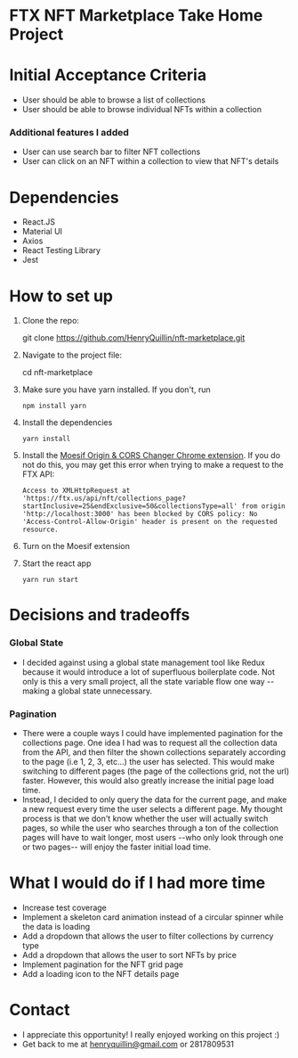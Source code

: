 # FTX NFT Marketplace Take Home Project 
# Initial Acceptance Criteria
 - User should be able to browse a list of collections
 - User should be able to browse individual NFTs within a collection 
### Additional features I added
 - User can use search bar to filter NFT collections 
 - User can click on an NFT within a collection to view that NFT's details 
# Dependencies 
 - React.JS
 - Material UI 
 - Axios 
 - React Testing Library 
 - Jest 
# How to set up 
1. Clone the repo:

    git clone https://github.com/HenryQuillin/nft-marketplace.git
 2. Navigate to the project file: 
 

    cd nft-marketplace
2. Make sure you have yarn installed. If you don't, run 
    ```
    npm install yarn
    ```
3. Install the dependencies 
    ```
    yarn install 
    ```
4. Install the [Moesif Origin & CORS Changer Chrome extension](https://chrome.google.com/webstore/detail/moesif-origin-cors-change/digfbfaphojjndkpccljibejjbppifbc?hl=en-US#:~:text=Moesif%20Origin%20%26%20CORS%20Changer&text=This%20plugin%20allows%20you%20to,without%20receiving%20Cross%20Origin%20Errors.).
	If you do not do this, you may get this error when trying to make a request to the FTX API: 
    ```
    Access to XMLHttpRequest at 'https://ftx.us/api/nft/collections_page?startInclusive=25&endExclusive=50&collectionsType=all' from origin 'http://localhost:3000' has been blocked by CORS policy: No 'Access-Control-Allow-Origin' header is present on the requested resource.
   ```
5. Turn on the Moesif extension
6. Start the react app 
    ```
    yarn run start 
    ```

# Decisions and tradeoffs 
### Global State 
- I decided against using a global state management tool like Redux because it would introduce a lot of superfluous boilerplate code. Not only is this a very small project, all the state variable flow one way -- making a global state unnecessary. 
### Pagination 
- There were a couple ways I could have implemented pagination for the collections page. One idea I had was to request all the collection data from the API, and then filter the shown collections separately according to the page (i.e 1, 2, 3, etc...) the user has selected. This would make switching to different pages (the page of the collections grid, not the url) faster. However, this would also greatly increase the initial page load time. 
- Instead, I decided to only query the data for the current page, and make a new request every time the user selects a different page. My thought process is that we don't know whether the user will actually switch pages, so while the user who searches through a ton of the collection pages will have to wait longer, most users --who only look through one or two pages-- will enjoy the faster initial load time.  
# What I would do if I had more time 
- Increase test coverage
- Implement a skeleton card animation instead of a circular spinner while the data is loading 
- Add a dropdown that allows the user to filter collections by currency type 
- Add a dropdown that allows the user to sort NFTs by price
- Implement pagination for the NFT grid page
- Add a loading icon to the NFT details page 

# Contact 
- I appreciate this opportunity! I really enjoyed working on this project :)
- Get back to me at henryquillin@gmail.com or 2817809531 
